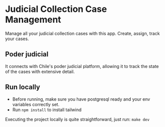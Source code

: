 # Judicial Collection Case Management
Manage all your judicial collection cases with this app. Create, assign, track your cases.
## Poder judicial
It connects with Chile's poder judicial platform, allowing it to track the state of the cases with extensive detail.
## Run locally
- Before running, make sure you have postgresql ready and your env variables correctly set.
- Run ```npm install``` to install tailwind

Executing the project locally is quite straightforward, just run:
```make dev```
